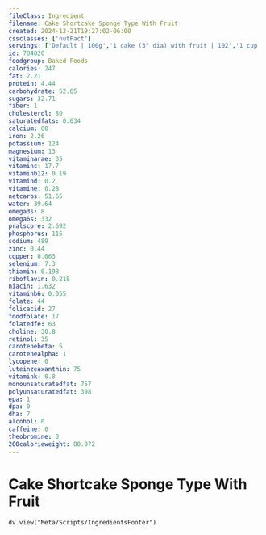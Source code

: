 ```yaml
---
fileClass: Ingredient
filename: Cake Shortcake Sponge Type With Fruit
created: 2024-12-21T19:27:02-06:00
cssclasses: ['nutFact']
servings: ['Default | 100g','1 cake (3" dia) with fruit | 102','1 cup | 156','1 cubic inch | 5']
id: 784820
foodgroup: Baked Foods
calories: 247
fat: 2.21
protein: 4.44
carbohydrate: 52.65
sugars: 32.71
fiber: 1
cholesterol: 80
saturatedfats: 0.634
calcium: 60
iron: 2.26
potassium: 124
magnesium: 13
vitaminarae: 35
vitaminc: 17.7
vitaminb12: 0.19
vitamind: 0.2
vitamine: 0.28
netcarbs: 51.65
water: 39.64
omega3s: 8
omega6s: 332
pralscore: 2.692
phosphorus: 115
sodium: 489
zinc: 0.44
copper: 0.063
selenium: 7.3
thiamin: 0.198
riboflavin: 0.218
niacin: 1.632
vitaminb6: 0.055
folate: 44
folicacid: 27
foodfolate: 17
folatedfe: 63
choline: 30.8
retinol: 35
carotenebeta: 5
carotenealpha: 1
lycopene: 0
luteinzeaxanthin: 75
vitamink: 0.8
monounsaturatedfat: 757
polyunsaturatedfat: 398
epa: 1
dpa: 0
dha: 7
alcohol: 0
caffeine: 0
theobromine: 0
200calorieweight: 80.972
---
```


# Cake Shortcake Sponge Type With Fruit

```dataviewjs
dv.view("Meta/Scripts/IngredientsFooter")
```